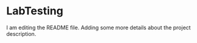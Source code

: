 # LabTesting

I am editing the README file. Adding some more details about the project description.
